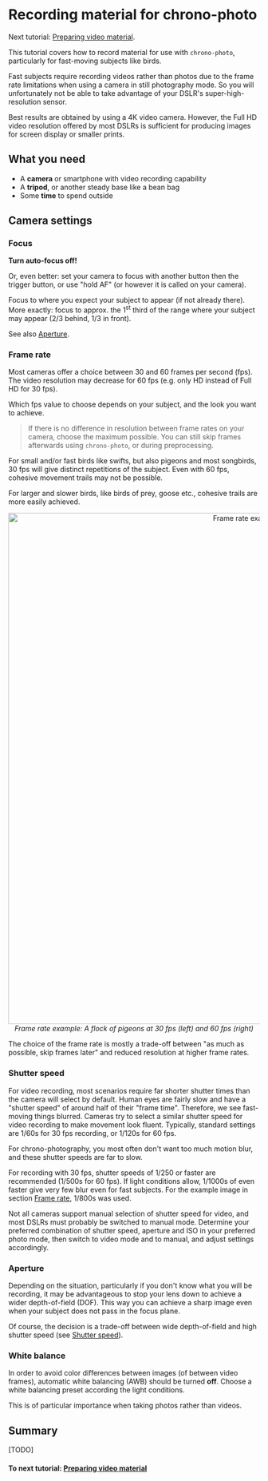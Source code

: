 # Recording material for chrono-photo

Next tutorial: [Preparing video material](tutorial_prepare.md).

This tutorial covers how to record material for use with `chrono-photo`,
particularly for fast-moving subjects like birds.

Fast subjects require recording videos rather than photos due to the frame rate limitations
when using a camera in still photography mode. 
So you will unfortunately not be able to take advantage of your DSLR's super-high-resolution sensor.

Best results are obtained by using a 4K video camera. 
However, the Full HD video resolution offered by most DSLRs is sufficient for producing images
for screen display or smaller prints.

## What you need

* A **camera** or smartphone with video recording capability
* A **tripod**, or another steady base like a bean bag
* Some **time** to spend outside

## Camera settings

### Focus

**Turn auto-focus off!**

Or, even better: set your camera to focus with another button then the trigger button,
or use "hold AF" (or however it is called on your camera).

Focus to where you expect your subject to appear (if not already there).
More exactly: focus to approx. the 1<sup>st</sup> third of the range where your subject may appear
(2/3 behind, 1/3 in front).

See also [Aperture](#aperture).

### Frame rate

Most cameras offer a choice between 30 and 60 frames per second (fps). 
The video resolution may decrease for 60 fps (e.g. only HD instead of Full HD for 30 fps).

Which fps value to choose depends on your subject, and the look you want to achieve.

>If there is no difference in resolution between frame rates on your camera,
choose the maximum possible.
You can still skip frames afterwards using `chrono-photo`, or during preprocessing.

For small and/or fast birds like swifts, but also pigeons and most songbirds,
30 fps will give distinct repetitions of the subject. 
Even with 60 fps, cohesive movement trails may not be possible.

For larger and slower birds, like birds of prey, goose etc.,
cohesive trails are more easily achieved.

<p align="center">
<img src="https://user-images.githubusercontent.com/44003176/79148074-3a65c980-7dc5-11ea-8798-91a817c95600.jpg" alt="Frame rate example with pigeons" width="1024" /><br/>
<i>Frame rate example: A flock of pigeons at 30 fps (left) and 60 fps (right)</i>
</p>

The choice of the frame rate is mostly a trade-off between "as much as possible, skip frames later"
and reduced resolution at higher frame rates.

### Shutter speed

For video recording, most scenarios require far shorter shutter times
than the camera will select by default. 
Human eyes are fairly slow and have a "shutter speed" of around half of their "frame time".
Therefore, we see fast-moving things blurred. 
Cameras try to select a similar shutter speed for video recording to make movement look fluent. 
Typically, standard settings are 1/60s for 30 fps recording, or 1/120s for 60 fps.

For chrono-photography, you most often don't want too much motion blur,
and these shutter speeds are far to slow.

For recording with 30 fps, shutter speeds of 1/250 or faster are recommended (1/500s for 60 fps). 
If light conditions allow, 1/1000s of even faster give very few blur even for fast subjects.
For the example image in section [Frame rate](#frame-rate), 1/800s was used.

Not all cameras support manual selection of shutter speed for video,
and most DSLRs must probably be switched to manual mode.
Determine your preferred combination of shutter speed, aperture and ISO in your preferred photo mode,
then switch to video mode and to manual, and adjust settings accordingly.

### Aperture

Depending on the situation, particularly if you don't know what you will be recording,
it may be advantageous to stop your lens down to achieve a wider depth-of-field (DOF).
This way you can achieve a sharp image even when your subject does not pass in the focus plane.

Of course, the decision is a trade-off between wide depth-of-field and high shutter speed
(see [Shutter speed](#shutter-speed)).

### White balance

In order to avoid color differences between images (of between video frames),
automatic white balancing (AWB) should be turned **off**.
Choose a white balancing preset according the light conditions.

This is of particular importance when taking photos rather than videos.

## Summary

[TODO]

#### To next tutorial: [Preparing video material](tutorial_prepare.md)